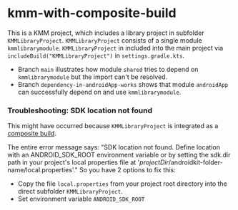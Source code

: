 # kmm-with-composite-build

This is a KMM project, which includes a library project in subfolder `KMMLibraryProject`.
`KMMLibraryProject` consists of a single module `kmmlibrarymodule`.
`KMMLibraryProject` in included into the main project via `includeBuild("KMMLibraryProject")` in `settings.gradle.kts`.

- Branch `main` illustrates how module `shared` tries to depend on `kmmlibrarymodule` but the import can't be resolved.
- Branch `dependency-in-androidApp-works` shows that module `androidApp` can successfully depend on and use `kmmlibrarymodule`.

### Troubleshooting: SDK location not found

This might have occurred because `KMMLibraryProject` is integrated as
a [composite build](https://docs.gradle.org/current/userguide/composite_builds.html).

The entire error message says:
"SDK location not found. Define location with an ANDROID_SDK_ROOT environment variable or by setting
the sdk.dir path in your project's local properties file at '$projectDir/$androidkit-folder-name/local.properties'."
So you have 2 options to fix this:

- Copy the file `local.properties` from your project root directory into the direct subfolder `KMMLibraryProject`.
- Set environment variable `ANDROID_SDK_ROOT`
